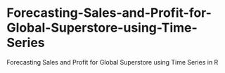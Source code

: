 # Forecasting-Sales-and-Profit-for-Global-Superstore-using-Time-Series
Forecasting Sales and Profit for Global Superstore using Time Series in R
